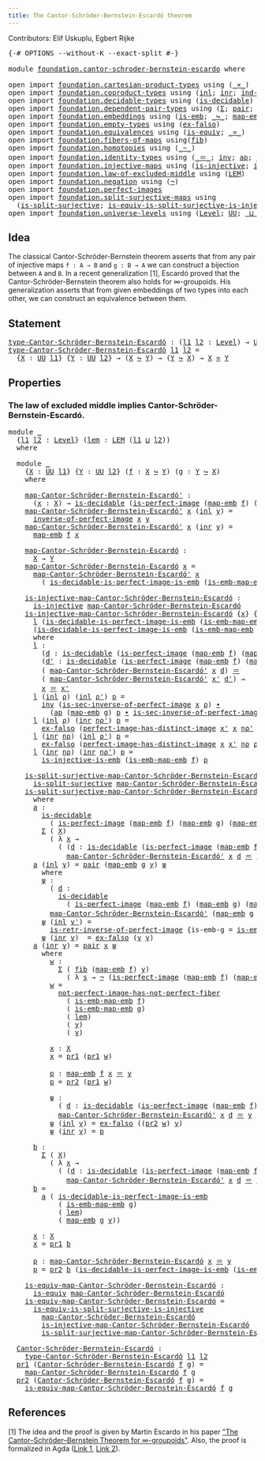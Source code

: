 ```yaml
---
title: The Cantor-Schröder-Bernstein-Escardó theorem
---
```


Contributors: Elif Uskuplu, Egbert Rijke

<pre class="Agda"><a id="113" class="Symbol">{-#</a> <a id="117" class="Keyword">OPTIONS</a> <a id="125" class="Pragma">--without-K</a> <a id="137" class="Pragma">--exact-split</a> <a id="151" class="Symbol">#-}</a>

<a id="156" class="Keyword">module</a> <a id="163" href="foundation.cantor-schroder-bernstein-escardo.html" class="Module">foundation.cantor-schroder-bernstein-escardo</a> <a id="208" class="Keyword">where</a>

<a id="215" class="Keyword">open</a> <a id="220" class="Keyword">import</a> <a id="227" href="foundation.cartesian-product-types.html" class="Module">foundation.cartesian-product-types</a> <a id="262" class="Keyword">using</a> <a id="268" class="Symbol">(</a><a id="269" href="foundation-core.cartesian-product-types.html#590" class="Function Operator">_×_</a><a id="272" class="Symbol">)</a>
<a id="274" class="Keyword">open</a> <a id="279" class="Keyword">import</a> <a id="286" href="foundation.coproduct-types.html" class="Module">foundation.coproduct-types</a> <a id="313" class="Keyword">using</a> <a id="319" class="Symbol">(</a><a id="320" href="foundation.coproduct-types.html#1250" class="InductiveConstructor">inl</a><a id="323" class="Symbol">;</a> <a id="325" href="foundation.coproduct-types.html#1268" class="InductiveConstructor">inr</a><a id="328" class="Symbol">;</a> <a id="330" href="foundation.coproduct-types.html#1287" class="Function">ind-coprod</a><a id="340" class="Symbol">)</a>
<a id="342" class="Keyword">open</a> <a id="347" class="Keyword">import</a> <a id="354" href="foundation.decidable-types.html" class="Module">foundation.decidable-types</a> <a id="381" class="Keyword">using</a> <a id="387" class="Symbol">(</a><a id="388" href="foundation.decidable-types.html#1915" class="Function">is-decidable</a><a id="400" class="Symbol">)</a>
<a id="402" class="Keyword">open</a> <a id="407" class="Keyword">import</a> <a id="414" href="foundation.dependent-pair-types.html" class="Module">foundation.dependent-pair-types</a> <a id="446" class="Keyword">using</a> <a id="452" class="Symbol">(</a><a id="453" href="foundation-core.dependent-pair-types.html#515" class="Record">Σ</a><a id="454" class="Symbol">;</a> <a id="456" href="foundation-core.dependent-pair-types.html#588" class="InductiveConstructor">pair</a><a id="460" class="Symbol">;</a> <a id="462" href="foundation-core.dependent-pair-types.html#605" class="Field">pr1</a><a id="465" class="Symbol">;</a> <a id="467" href="foundation-core.dependent-pair-types.html#617" class="Field">pr2</a><a id="470" class="Symbol">)</a>
<a id="472" class="Keyword">open</a> <a id="477" class="Keyword">import</a> <a id="484" href="foundation.embeddings.html" class="Module">foundation.embeddings</a> <a id="506" class="Keyword">using</a> <a id="512" class="Symbol">(</a><a id="513" href="foundation-core.embeddings.html#992" class="Function">is-emb</a><a id="519" class="Symbol">;</a> <a id="521" href="foundation-core.embeddings.html#1074" class="Function Operator">_↪_</a><a id="524" class="Symbol">;</a> <a id="526" href="foundation-core.embeddings.html#1217" class="Function">map-emb</a><a id="533" class="Symbol">;</a> <a id="535" href="foundation-core.embeddings.html#1264" class="Function">is-emb-map-emb</a><a id="549" class="Symbol">)</a>
<a id="551" class="Keyword">open</a> <a id="556" class="Keyword">import</a> <a id="563" href="foundation.empty-types.html" class="Module">foundation.empty-types</a> <a id="586" class="Keyword">using</a> <a id="592" class="Symbol">(</a><a id="593" href="foundation-core.empty-types.html#1160" class="Function">ex-falso</a><a id="601" class="Symbol">)</a>
<a id="603" class="Keyword">open</a> <a id="608" class="Keyword">import</a> <a id="615" href="foundation.equivalences.html" class="Module">foundation.equivalences</a> <a id="639" class="Keyword">using</a> <a id="645" class="Symbol">(</a><a id="646" href="foundation-core.equivalences.html#1556" class="Function">is-equiv</a><a id="654" class="Symbol">;</a> <a id="656" href="foundation-core.equivalences.html#1621" class="Function Operator">_≃_</a><a id="659" class="Symbol">)</a>
<a id="661" class="Keyword">open</a> <a id="666" class="Keyword">import</a> <a id="673" href="foundation.fibers-of-maps.html" class="Module">foundation.fibers-of-maps</a> <a id="699" class="Keyword">using</a><a id="704" class="Symbol">(</a><a id="705" href="foundation-core.fibers-of-maps.html#942" class="Function">fib</a><a id="708" class="Symbol">)</a>
<a id="710" class="Keyword">open</a> <a id="715" class="Keyword">import</a> <a id="722" href="foundation.homotopies.html" class="Module">foundation.homotopies</a> <a id="744" class="Keyword">using</a> <a id="750" class="Symbol">(</a><a id="751" href="foundation-core.homotopies.html#1249" class="Function Operator">_~_</a><a id="754" class="Symbol">)</a>
<a id="756" class="Keyword">open</a> <a id="761" class="Keyword">import</a> <a id="768" href="foundation.identity-types.html" class="Module">foundation.identity-types</a> <a id="794" class="Keyword">using</a> <a id="800" class="Symbol">(</a><a id="801" href="foundation-core.identity-types.html#1865" class="Function Operator">_＝_</a><a id="804" class="Symbol">;</a> <a id="806" href="foundation-core.identity-types.html#2729" class="Function">inv</a><a id="809" class="Symbol">;</a> <a id="811" href="foundation-core.identity-types.html#4003" class="Function">ap</a><a id="813" class="Symbol">;</a> <a id="815" href="foundation-core.identity-types.html#2425" class="Function Operator">_∙_</a><a id="818" class="Symbol">)</a>
<a id="820" class="Keyword">open</a> <a id="825" class="Keyword">import</a> <a id="832" href="foundation.injective-maps.html" class="Module">foundation.injective-maps</a> <a id="858" class="Keyword">using</a> <a id="864" class="Symbol">(</a><a id="865" href="foundation.injective-maps.html#1453" class="Function">is-injective</a><a id="877" class="Symbol">;</a> <a id="879" href="foundation.injective-maps.html#3789" class="Function">is-injective-is-emb</a><a id="898" class="Symbol">)</a>
<a id="900" class="Keyword">open</a> <a id="905" class="Keyword">import</a> <a id="912" href="foundation.law-of-excluded-middle.html" class="Module">foundation.law-of-excluded-middle</a> <a id="946" class="Keyword">using</a> <a id="952" class="Symbol">(</a><a id="953" href="foundation.law-of-excluded-middle.html#746" class="Function">LEM</a><a id="956" class="Symbol">)</a>
<a id="958" class="Keyword">open</a> <a id="963" class="Keyword">import</a> <a id="970" href="foundation.negation.html" class="Module">foundation.negation</a> <a id="990" class="Keyword">using</a> <a id="996" class="Symbol">(</a><a id="997" href="foundation-core.negation.html#465" class="Function">¬</a><a id="998" class="Symbol">)</a>
<a id="1000" class="Keyword">open</a> <a id="1005" class="Keyword">import</a> <a id="1012" href="foundation.perfect-images.html" class="Module">foundation.perfect-images</a>
<a id="1038" class="Keyword">open</a> <a id="1043" class="Keyword">import</a> <a id="1050" href="foundation.split-surjective-maps.html" class="Module">foundation.split-surjective-maps</a> <a id="1083" class="Keyword">using</a>
  <a id="1091" class="Symbol">(</a><a id="1092" href="foundation.split-surjective-maps.html#983" class="Function">is-split-surjective</a><a id="1111" class="Symbol">;</a> <a id="1113" href="foundation.split-surjective-maps.html#1337" class="Function">is-equiv-is-split-surjective-is-injective</a><a id="1154" class="Symbol">)</a>
<a id="1156" class="Keyword">open</a> <a id="1161" class="Keyword">import</a> <a id="1168" href="foundation.universe-levels.html" class="Module">foundation.universe-levels</a> <a id="1195" class="Keyword">using</a> <a id="1201" class="Symbol">(</a><a id="1202" href="Agda.Primitive.html#597" class="Postulate">Level</a><a id="1207" class="Symbol">;</a> <a id="1209" href="foundation-core.universe-levels.html#235" class="Primitive">UU</a><a id="1211" class="Symbol">;</a> <a id="1213" href="Agda.Primitive.html#810" class="Primitive Operator">_⊔_</a><a id="1216" class="Symbol">;</a> <a id="1218" href="Agda.Primitive.html#780" class="Primitive">lsuc</a><a id="1222" class="Symbol">)</a>
</pre>
## Idea

The classical Cantor-Schröder-Bernstein theorem asserts that from any pair of injective maps `f : A → B` and `g : B → A` we can construct a bijection between `A` and `B`. In a recent generalization [1], Escardó proved that the Cantor-Schröder-Bernstein theorem also holds for ∞-groupoids. His generalization asserts that from given embeddings of two types into each other, we can construct an equivalence between them.

## Statement

<pre class="Agda"><a id="type-Cantor-Schröder-Bernstein-Escardó"></a><a id="1680" href="foundation.cantor-schroder-bernstein-escardo.html#1680" class="Function">type-Cantor-Schröder-Bernstein-Escardó</a> <a id="1719" class="Symbol">:</a> <a id="1721" class="Symbol">(</a><a id="1722" href="foundation.cantor-schroder-bernstein-escardo.html#1722" class="Bound">l1</a> <a id="1725" href="foundation.cantor-schroder-bernstein-escardo.html#1725" class="Bound">l2</a> <a id="1728" class="Symbol">:</a> <a id="1730" href="Agda.Primitive.html#597" class="Postulate">Level</a><a id="1735" class="Symbol">)</a> <a id="1737" class="Symbol">→</a> <a id="1739" href="foundation-core.universe-levels.html#235" class="Primitive">UU</a> <a id="1742" class="Symbol">(</a><a id="1743" href="Agda.Primitive.html#780" class="Primitive">lsuc</a> <a id="1748" class="Symbol">(</a><a id="1749" href="foundation.cantor-schroder-bernstein-escardo.html#1722" class="Bound">l1</a> <a id="1752" href="Agda.Primitive.html#810" class="Primitive Operator">⊔</a> <a id="1754" href="foundation.cantor-schroder-bernstein-escardo.html#1725" class="Bound">l2</a><a id="1756" class="Symbol">))</a>
<a id="1759" href="foundation.cantor-schroder-bernstein-escardo.html#1680" class="Function">type-Cantor-Schröder-Bernstein-Escardó</a> <a id="1798" href="foundation.cantor-schroder-bernstein-escardo.html#1798" class="Bound">l1</a> <a id="1801" href="foundation.cantor-schroder-bernstein-escardo.html#1801" class="Bound">l2</a> <a id="1804" class="Symbol">=</a>
  <a id="1808" class="Symbol">{</a><a id="1809" href="foundation.cantor-schroder-bernstein-escardo.html#1809" class="Bound">X</a> <a id="1811" class="Symbol">:</a> <a id="1813" href="foundation-core.universe-levels.html#235" class="Primitive">UU</a> <a id="1816" href="foundation.cantor-schroder-bernstein-escardo.html#1798" class="Bound">l1</a><a id="1818" class="Symbol">}</a> <a id="1820" class="Symbol">{</a><a id="1821" href="foundation.cantor-schroder-bernstein-escardo.html#1821" class="Bound">Y</a> <a id="1823" class="Symbol">:</a> <a id="1825" href="foundation-core.universe-levels.html#235" class="Primitive">UU</a> <a id="1828" href="foundation.cantor-schroder-bernstein-escardo.html#1801" class="Bound">l2</a><a id="1830" class="Symbol">}</a> <a id="1832" class="Symbol">→</a> <a id="1834" class="Symbol">(</a><a id="1835" href="foundation.cantor-schroder-bernstein-escardo.html#1809" class="Bound">X</a> <a id="1837" href="foundation-core.embeddings.html#1074" class="Function Operator">↪</a> <a id="1839" href="foundation.cantor-schroder-bernstein-escardo.html#1821" class="Bound">Y</a><a id="1840" class="Symbol">)</a> <a id="1842" class="Symbol">→</a> <a id="1844" class="Symbol">(</a><a id="1845" href="foundation.cantor-schroder-bernstein-escardo.html#1821" class="Bound">Y</a> <a id="1847" href="foundation-core.embeddings.html#1074" class="Function Operator">↪</a> <a id="1849" href="foundation.cantor-schroder-bernstein-escardo.html#1809" class="Bound">X</a><a id="1850" class="Symbol">)</a> <a id="1852" class="Symbol">→</a> <a id="1854" href="foundation.cantor-schroder-bernstein-escardo.html#1809" class="Bound">X</a> <a id="1856" href="foundation-core.equivalences.html#1621" class="Function Operator">≃</a> <a id="1858" href="foundation.cantor-schroder-bernstein-escardo.html#1821" class="Bound">Y</a>
</pre>
## Properties

### The law of excluded middle implies Cantor-Schröder-Bernstein-Escardó.

<pre class="Agda"><a id="1963" class="Keyword">module</a> <a id="1970" href="foundation.cantor-schroder-bernstein-escardo.html#1970" class="Module">_</a>
  <a id="1974" class="Symbol">{</a><a id="1975" href="foundation.cantor-schroder-bernstein-escardo.html#1975" class="Bound">l1</a> <a id="1978" href="foundation.cantor-schroder-bernstein-escardo.html#1978" class="Bound">l2</a> <a id="1981" class="Symbol">:</a> <a id="1983" href="Agda.Primitive.html#597" class="Postulate">Level</a><a id="1988" class="Symbol">}</a> <a id="1990" class="Symbol">(</a><a id="1991" href="foundation.cantor-schroder-bernstein-escardo.html#1991" class="Bound">lem</a> <a id="1995" class="Symbol">:</a> <a id="1997" href="foundation.law-of-excluded-middle.html#746" class="Function">LEM</a> <a id="2001" class="Symbol">(</a><a id="2002" href="foundation.cantor-schroder-bernstein-escardo.html#1975" class="Bound">l1</a> <a id="2005" href="Agda.Primitive.html#810" class="Primitive Operator">⊔</a> <a id="2007" href="foundation.cantor-schroder-bernstein-escardo.html#1978" class="Bound">l2</a><a id="2009" class="Symbol">))</a> 
  <a id="2015" class="Keyword">where</a>

  <a id="2024" class="Keyword">module</a> <a id="2031" href="foundation.cantor-schroder-bernstein-escardo.html#2031" class="Module">_</a>
    <a id="2037" class="Symbol">{</a><a id="2038" href="foundation.cantor-schroder-bernstein-escardo.html#2038" class="Bound">X</a> <a id="2040" class="Symbol">:</a> <a id="2042" href="foundation-core.universe-levels.html#235" class="Primitive">UU</a> <a id="2045" href="foundation.cantor-schroder-bernstein-escardo.html#1975" class="Bound">l1</a><a id="2047" class="Symbol">}</a> <a id="2049" class="Symbol">{</a><a id="2050" href="foundation.cantor-schroder-bernstein-escardo.html#2050" class="Bound">Y</a> <a id="2052" class="Symbol">:</a> <a id="2054" href="foundation-core.universe-levels.html#235" class="Primitive">UU</a> <a id="2057" href="foundation.cantor-schroder-bernstein-escardo.html#1978" class="Bound">l2</a><a id="2059" class="Symbol">}</a> <a id="2061" class="Symbol">(</a><a id="2062" href="foundation.cantor-schroder-bernstein-escardo.html#2062" class="Bound">f</a> <a id="2064" class="Symbol">:</a> <a id="2066" href="foundation.cantor-schroder-bernstein-escardo.html#2038" class="Bound">X</a> <a id="2068" href="foundation-core.embeddings.html#1074" class="Function Operator">↪</a> <a id="2070" href="foundation.cantor-schroder-bernstein-escardo.html#2050" class="Bound">Y</a><a id="2071" class="Symbol">)</a> <a id="2073" class="Symbol">(</a><a id="2074" href="foundation.cantor-schroder-bernstein-escardo.html#2074" class="Bound">g</a> <a id="2076" class="Symbol">:</a> <a id="2078" href="foundation.cantor-schroder-bernstein-escardo.html#2050" class="Bound">Y</a> <a id="2080" href="foundation-core.embeddings.html#1074" class="Function Operator">↪</a> <a id="2082" href="foundation.cantor-schroder-bernstein-escardo.html#2038" class="Bound">X</a><a id="2083" class="Symbol">)</a>
    <a id="2089" class="Keyword">where</a>

    <a id="2100" href="foundation.cantor-schroder-bernstein-escardo.html#2100" class="Function">map-Cantor-Schröder-Bernstein-Escardó&#39;</a> <a id="2139" class="Symbol">:</a> 
      <a id="2148" class="Symbol">(</a><a id="2149" href="foundation.cantor-schroder-bernstein-escardo.html#2149" class="Bound">x</a> <a id="2151" class="Symbol">:</a> <a id="2153" href="foundation.cantor-schroder-bernstein-escardo.html#2038" class="Bound">X</a><a id="2154" class="Symbol">)</a> <a id="2156" class="Symbol">→</a> <a id="2158" href="foundation.decidable-types.html#1915" class="Function">is-decidable</a> <a id="2171" class="Symbol">(</a><a id="2172" href="foundation.perfect-images.html#1695" class="Function">is-perfect-image</a> <a id="2189" class="Symbol">(</a><a id="2190" href="foundation-core.embeddings.html#1217" class="Function">map-emb</a> <a id="2198" href="foundation.cantor-schroder-bernstein-escardo.html#2062" class="Bound">f</a><a id="2199" class="Symbol">)</a> <a id="2201" class="Symbol">(</a><a id="2202" href="foundation-core.embeddings.html#1217" class="Function">map-emb</a> <a id="2210" href="foundation.cantor-schroder-bernstein-escardo.html#2074" class="Bound">g</a><a id="2211" class="Symbol">)</a> <a id="2213" href="foundation.cantor-schroder-bernstein-escardo.html#2149" class="Bound">x</a><a id="2214" class="Symbol">)</a> <a id="2216" class="Symbol">→</a> <a id="2218" href="foundation.cantor-schroder-bernstein-escardo.html#2050" class="Bound">Y</a>
    <a id="2224" href="foundation.cantor-schroder-bernstein-escardo.html#2100" class="Function">map-Cantor-Schröder-Bernstein-Escardó&#39;</a> <a id="2263" href="foundation.cantor-schroder-bernstein-escardo.html#2263" class="Bound">x</a> <a id="2265" class="Symbol">(</a><a id="2266" href="foundation.coproduct-types.html#1250" class="InductiveConstructor">inl</a> <a id="2270" href="foundation.cantor-schroder-bernstein-escardo.html#2270" class="Bound">y</a><a id="2271" class="Symbol">)</a> <a id="2273" class="Symbol">=</a>
      <a id="2281" href="foundation.perfect-images.html#3363" class="Function">inverse-of-perfect-image</a> <a id="2306" href="foundation.cantor-schroder-bernstein-escardo.html#2263" class="Bound">x</a> <a id="2308" href="foundation.cantor-schroder-bernstein-escardo.html#2270" class="Bound">y</a>
    <a id="2314" href="foundation.cantor-schroder-bernstein-escardo.html#2100" class="Function">map-Cantor-Schröder-Bernstein-Escardó&#39;</a> <a id="2353" href="foundation.cantor-schroder-bernstein-escardo.html#2353" class="Bound">x</a> <a id="2355" class="Symbol">(</a><a id="2356" href="foundation.coproduct-types.html#1268" class="InductiveConstructor">inr</a> <a id="2360" href="foundation.cantor-schroder-bernstein-escardo.html#2360" class="Bound">y</a><a id="2361" class="Symbol">)</a> <a id="2363" class="Symbol">=</a>
      <a id="2371" href="foundation-core.embeddings.html#1217" class="Function">map-emb</a> <a id="2379" href="foundation.cantor-schroder-bernstein-escardo.html#2062" class="Bound">f</a> <a id="2381" href="foundation.cantor-schroder-bernstein-escardo.html#2353" class="Bound">x</a>

    <a id="2388" href="foundation.cantor-schroder-bernstein-escardo.html#2388" class="Function">map-Cantor-Schröder-Bernstein-Escardó</a> <a id="2426" class="Symbol">:</a>
      <a id="2434" href="foundation.cantor-schroder-bernstein-escardo.html#2038" class="Bound">X</a> <a id="2436" class="Symbol">→</a> <a id="2438" href="foundation.cantor-schroder-bernstein-escardo.html#2050" class="Bound">Y</a>
    <a id="2444" href="foundation.cantor-schroder-bernstein-escardo.html#2388" class="Function">map-Cantor-Schröder-Bernstein-Escardó</a> <a id="2482" href="foundation.cantor-schroder-bernstein-escardo.html#2482" class="Bound">x</a> <a id="2484" class="Symbol">=</a>
      <a id="2492" href="foundation.cantor-schroder-bernstein-escardo.html#2100" class="Function">map-Cantor-Schröder-Bernstein-Escardó&#39;</a> <a id="2531" href="foundation.cantor-schroder-bernstein-escardo.html#2482" class="Bound">x</a>
        <a id="2541" class="Symbol">(</a> <a id="2543" href="foundation.perfect-images.html#2546" class="Function">is-decidable-is-perfect-image-is-emb</a> <a id="2580" class="Symbol">(</a><a id="2581" href="foundation-core.embeddings.html#1264" class="Function">is-emb-map-emb</a> <a id="2596" href="foundation.cantor-schroder-bernstein-escardo.html#2074" class="Bound">g</a><a id="2597" class="Symbol">)</a> <a id="2599" href="foundation.cantor-schroder-bernstein-escardo.html#1991" class="Bound">lem</a> <a id="2603" href="foundation.cantor-schroder-bernstein-escardo.html#2482" class="Bound">x</a><a id="2604" class="Symbol">)</a>

    <a id="2611" href="foundation.cantor-schroder-bernstein-escardo.html#2611" class="Function">is-injective-map-Cantor-Schröder-Bernstein-Escardó</a> <a id="2662" class="Symbol">:</a>
      <a id="2670" href="foundation.injective-maps.html#1453" class="Function">is-injective</a> <a id="2683" href="foundation.cantor-schroder-bernstein-escardo.html#2388" class="Function">map-Cantor-Schröder-Bernstein-Escardó</a>
    <a id="2725" href="foundation.cantor-schroder-bernstein-escardo.html#2611" class="Function">is-injective-map-Cantor-Schröder-Bernstein-Escardó</a> <a id="2776" class="Symbol">{</a><a id="2777" href="foundation.cantor-schroder-bernstein-escardo.html#2777" class="Bound">x</a><a id="2778" class="Symbol">}</a> <a id="2780" class="Symbol">{</a><a id="2781" href="foundation.cantor-schroder-bernstein-escardo.html#2781" class="Bound">x&#39;</a><a id="2783" class="Symbol">}</a> <a id="2785" class="Symbol">=</a>
      <a id="2793" href="foundation.cantor-schroder-bernstein-escardo.html#2948" class="Function">l</a> <a id="2795" class="Symbol">(</a><a id="2796" href="foundation.perfect-images.html#2546" class="Function">is-decidable-is-perfect-image-is-emb</a> <a id="2833" class="Symbol">(</a><a id="2834" href="foundation-core.embeddings.html#1264" class="Function">is-emb-map-emb</a> <a id="2849" href="foundation.cantor-schroder-bernstein-escardo.html#2074" class="Bound">g</a><a id="2850" class="Symbol">)</a> <a id="2852" href="foundation.cantor-schroder-bernstein-escardo.html#1991" class="Bound">lem</a> <a id="2856" href="foundation.cantor-schroder-bernstein-escardo.html#2777" class="Bound">x</a><a id="2857" class="Symbol">)</a>
      <a id="2865" class="Symbol">(</a><a id="2866" href="foundation.perfect-images.html#2546" class="Function">is-decidable-is-perfect-image-is-emb</a> <a id="2903" class="Symbol">(</a><a id="2904" href="foundation-core.embeddings.html#1264" class="Function">is-emb-map-emb</a> <a id="2919" href="foundation.cantor-schroder-bernstein-escardo.html#2074" class="Bound">g</a><a id="2920" class="Symbol">)</a> <a id="2922" href="foundation.cantor-schroder-bernstein-escardo.html#1991" class="Bound">lem</a> <a id="2926" href="foundation.cantor-schroder-bernstein-escardo.html#2781" class="Bound">x&#39;</a><a id="2928" class="Symbol">)</a>
      <a id="2936" class="Keyword">where</a>
      <a id="2948" href="foundation.cantor-schroder-bernstein-escardo.html#2948" class="Function">l</a> <a id="2950" class="Symbol">:</a>
        <a id="2960" class="Symbol">(</a><a id="2961" href="foundation.cantor-schroder-bernstein-escardo.html#2961" class="Bound">d</a> <a id="2963" class="Symbol">:</a> <a id="2965" href="foundation.decidable-types.html#1915" class="Function">is-decidable</a> <a id="2978" class="Symbol">(</a><a id="2979" href="foundation.perfect-images.html#1695" class="Function">is-perfect-image</a> <a id="2996" class="Symbol">(</a><a id="2997" href="foundation-core.embeddings.html#1217" class="Function">map-emb</a> <a id="3005" href="foundation.cantor-schroder-bernstein-escardo.html#2062" class="Bound">f</a><a id="3006" class="Symbol">)</a> <a id="3008" class="Symbol">(</a><a id="3009" href="foundation-core.embeddings.html#1217" class="Function">map-emb</a> <a id="3017" href="foundation.cantor-schroder-bernstein-escardo.html#2074" class="Bound">g</a><a id="3018" class="Symbol">)</a> <a id="3020" href="foundation.cantor-schroder-bernstein-escardo.html#2777" class="Bound">x</a><a id="3021" class="Symbol">))</a>
        <a id="3032" class="Symbol">(</a><a id="3033" href="foundation.cantor-schroder-bernstein-escardo.html#3033" class="Bound">d&#39;</a> <a id="3036" class="Symbol">:</a> <a id="3038" href="foundation.decidable-types.html#1915" class="Function">is-decidable</a> <a id="3051" class="Symbol">(</a><a id="3052" href="foundation.perfect-images.html#1695" class="Function">is-perfect-image</a> <a id="3069" class="Symbol">(</a><a id="3070" href="foundation-core.embeddings.html#1217" class="Function">map-emb</a> <a id="3078" href="foundation.cantor-schroder-bernstein-escardo.html#2062" class="Bound">f</a><a id="3079" class="Symbol">)</a> <a id="3081" class="Symbol">(</a><a id="3082" href="foundation-core.embeddings.html#1217" class="Function">map-emb</a> <a id="3090" href="foundation.cantor-schroder-bernstein-escardo.html#2074" class="Bound">g</a><a id="3091" class="Symbol">)</a> <a id="3093" href="foundation.cantor-schroder-bernstein-escardo.html#2781" class="Bound">x&#39;</a><a id="3095" class="Symbol">))</a> <a id="3098" class="Symbol">→</a>
        <a id="3108" class="Symbol">(</a> <a id="3110" href="foundation.cantor-schroder-bernstein-escardo.html#2100" class="Function">map-Cantor-Schröder-Bernstein-Escardó&#39;</a> <a id="3149" href="foundation.cantor-schroder-bernstein-escardo.html#2777" class="Bound">x</a> <a id="3151" href="foundation.cantor-schroder-bernstein-escardo.html#2961" class="Bound">d</a><a id="3152" class="Symbol">)</a> <a id="3154" href="foundation-core.identity-types.html#1865" class="Function Operator">＝</a>
        <a id="3164" class="Symbol">(</a> <a id="3166" href="foundation.cantor-schroder-bernstein-escardo.html#2100" class="Function">map-Cantor-Schröder-Bernstein-Escardó&#39;</a> <a id="3205" href="foundation.cantor-schroder-bernstein-escardo.html#2781" class="Bound">x&#39;</a> <a id="3208" href="foundation.cantor-schroder-bernstein-escardo.html#3033" class="Bound">d&#39;</a><a id="3210" class="Symbol">)</a> <a id="3212" class="Symbol">→</a>
        <a id="3222" href="foundation.cantor-schroder-bernstein-escardo.html#2777" class="Bound">x</a> <a id="3224" href="foundation-core.identity-types.html#1865" class="Function Operator">＝</a> <a id="3226" href="foundation.cantor-schroder-bernstein-escardo.html#2781" class="Bound">x&#39;</a>
      <a id="3235" href="foundation.cantor-schroder-bernstein-escardo.html#2948" class="Function">l</a> <a id="3237" class="Symbol">(</a><a id="3238" href="foundation.coproduct-types.html#1250" class="InductiveConstructor">inl</a> <a id="3242" href="foundation.cantor-schroder-bernstein-escardo.html#3242" class="Bound">ρ</a><a id="3243" class="Symbol">)</a> <a id="3245" class="Symbol">(</a><a id="3246" href="foundation.coproduct-types.html#1250" class="InductiveConstructor">inl</a> <a id="3250" href="foundation.cantor-schroder-bernstein-escardo.html#3250" class="Bound">ρ&#39;</a><a id="3252" class="Symbol">)</a> <a id="3254" href="foundation.cantor-schroder-bernstein-escardo.html#3254" class="Bound">p</a> <a id="3256" class="Symbol">=</a>
        <a id="3266" href="foundation-core.identity-types.html#2729" class="Function">inv</a> <a id="3270" class="Symbol">(</a><a id="3271" href="foundation.perfect-images.html#3507" class="Function">is-sec-inverse-of-perfect-image</a> <a id="3303" href="foundation.cantor-schroder-bernstein-escardo.html#2777" class="Bound">x</a> <a id="3305" href="foundation.cantor-schroder-bernstein-escardo.html#3242" class="Bound">ρ</a><a id="3306" class="Symbol">)</a> <a id="3308" href="foundation-core.identity-types.html#2425" class="Function Operator">∙</a>
          <a id="3320" class="Symbol">(</a><a id="3321" href="foundation-core.identity-types.html#4003" class="Function">ap</a> <a id="3324" class="Symbol">(</a><a id="3325" href="foundation-core.embeddings.html#1217" class="Function">map-emb</a> <a id="3333" href="foundation.cantor-schroder-bernstein-escardo.html#2074" class="Bound">g</a><a id="3334" class="Symbol">)</a> <a id="3336" href="foundation.cantor-schroder-bernstein-escardo.html#3254" class="Bound">p</a> <a id="3338" href="foundation-core.identity-types.html#2425" class="Function Operator">∙</a> <a id="3340" href="foundation.perfect-images.html#3507" class="Function">is-sec-inverse-of-perfect-image</a> <a id="3372" href="foundation.cantor-schroder-bernstein-escardo.html#2781" class="Bound">x&#39;</a> <a id="3375" href="foundation.cantor-schroder-bernstein-escardo.html#3250" class="Bound">ρ&#39;</a><a id="3377" class="Symbol">)</a>
      <a id="3385" href="foundation.cantor-schroder-bernstein-escardo.html#2948" class="Function">l</a> <a id="3387" class="Symbol">(</a><a id="3388" href="foundation.coproduct-types.html#1250" class="InductiveConstructor">inl</a> <a id="3392" href="foundation.cantor-schroder-bernstein-escardo.html#3392" class="Bound">ρ</a><a id="3393" class="Symbol">)</a> <a id="3395" class="Symbol">(</a><a id="3396" href="foundation.coproduct-types.html#1268" class="InductiveConstructor">inr</a> <a id="3400" href="foundation.cantor-schroder-bernstein-escardo.html#3400" class="Bound">nρ&#39;</a><a id="3403" class="Symbol">)</a> <a id="3405" href="foundation.cantor-schroder-bernstein-escardo.html#3405" class="Bound">p</a> <a id="3407" class="Symbol">=</a>
        <a id="3417" href="foundation-core.empty-types.html#1160" class="Function">ex-falso</a> <a id="3426" class="Symbol">(</a><a id="3427" href="foundation.perfect-images.html#4590" class="Function">perfect-image-has-distinct-image</a> <a id="3460" href="foundation.cantor-schroder-bernstein-escardo.html#2781" class="Bound">x&#39;</a> <a id="3463" href="foundation.cantor-schroder-bernstein-escardo.html#2777" class="Bound">x</a> <a id="3465" href="foundation.cantor-schroder-bernstein-escardo.html#3400" class="Bound">nρ&#39;</a> <a id="3469" href="foundation.cantor-schroder-bernstein-escardo.html#3392" class="Bound">ρ</a> <a id="3471" class="Symbol">(</a><a id="3472" href="foundation-core.identity-types.html#2729" class="Function">inv</a> <a id="3476" href="foundation.cantor-schroder-bernstein-escardo.html#3405" class="Bound">p</a><a id="3477" class="Symbol">))</a>
      <a id="3486" href="foundation.cantor-schroder-bernstein-escardo.html#2948" class="Function">l</a> <a id="3488" class="Symbol">(</a><a id="3489" href="foundation.coproduct-types.html#1268" class="InductiveConstructor">inr</a> <a id="3493" href="foundation.cantor-schroder-bernstein-escardo.html#3493" class="Bound">nρ</a><a id="3495" class="Symbol">)</a> <a id="3497" class="Symbol">(</a><a id="3498" href="foundation.coproduct-types.html#1250" class="InductiveConstructor">inl</a> <a id="3502" href="foundation.cantor-schroder-bernstein-escardo.html#3502" class="Bound">ρ&#39;</a><a id="3504" class="Symbol">)</a> <a id="3506" href="foundation.cantor-schroder-bernstein-escardo.html#3506" class="Bound">p</a> <a id="3508" class="Symbol">=</a>
        <a id="3518" href="foundation-core.empty-types.html#1160" class="Function">ex-falso</a> <a id="3527" class="Symbol">(</a><a id="3528" href="foundation.perfect-images.html#4590" class="Function">perfect-image-has-distinct-image</a> <a id="3561" href="foundation.cantor-schroder-bernstein-escardo.html#2777" class="Bound">x</a> <a id="3563" href="foundation.cantor-schroder-bernstein-escardo.html#2781" class="Bound">x&#39;</a> <a id="3566" href="foundation.cantor-schroder-bernstein-escardo.html#3493" class="Bound">nρ</a> <a id="3569" href="foundation.cantor-schroder-bernstein-escardo.html#3502" class="Bound">ρ&#39;</a> <a id="3572" href="foundation.cantor-schroder-bernstein-escardo.html#3506" class="Bound">p</a><a id="3573" class="Symbol">)</a>
      <a id="3581" href="foundation.cantor-schroder-bernstein-escardo.html#2948" class="Function">l</a> <a id="3583" class="Symbol">(</a><a id="3584" href="foundation.coproduct-types.html#1268" class="InductiveConstructor">inr</a> <a id="3588" href="foundation.cantor-schroder-bernstein-escardo.html#3588" class="Bound">nρ</a><a id="3590" class="Symbol">)</a> <a id="3592" class="Symbol">(</a><a id="3593" href="foundation.coproduct-types.html#1268" class="InductiveConstructor">inr</a> <a id="3597" href="foundation.cantor-schroder-bernstein-escardo.html#3597" class="Bound">nρ&#39;</a><a id="3600" class="Symbol">)</a> <a id="3602" href="foundation.cantor-schroder-bernstein-escardo.html#3602" class="Bound">p</a> <a id="3604" class="Symbol">=</a>
        <a id="3614" href="foundation.injective-maps.html#3789" class="Function">is-injective-is-emb</a> <a id="3634" class="Symbol">(</a><a id="3635" href="foundation-core.embeddings.html#1264" class="Function">is-emb-map-emb</a> <a id="3650" href="foundation.cantor-schroder-bernstein-escardo.html#2062" class="Bound">f</a><a id="3651" class="Symbol">)</a> <a id="3653" href="foundation.cantor-schroder-bernstein-escardo.html#3602" class="Bound">p</a>

    <a id="3660" href="foundation.cantor-schroder-bernstein-escardo.html#3660" class="Function">is-split-surjective-map-Cantor-Schröder-Bernstein-Escardó</a> <a id="3718" class="Symbol">:</a>
      <a id="3726" href="foundation.split-surjective-maps.html#983" class="Function">is-split-surjective</a> <a id="3746" href="foundation.cantor-schroder-bernstein-escardo.html#2388" class="Function">map-Cantor-Schröder-Bernstein-Escardó</a>
    <a id="3788" href="foundation.cantor-schroder-bernstein-escardo.html#3660" class="Function">is-split-surjective-map-Cantor-Schröder-Bernstein-Escardó</a> <a id="3846" href="foundation.cantor-schroder-bernstein-escardo.html#3846" class="Bound">y</a> <a id="3848" class="Symbol">=</a> <a id="3850" href="foundation-core.dependent-pair-types.html#588" class="InductiveConstructor">pair</a> <a id="3855" href="foundation.cantor-schroder-bernstein-escardo.html#5544" class="Function">x</a> <a id="3857" href="foundation.cantor-schroder-bernstein-escardo.html#5573" class="Function">p</a>
      <a id="3865" class="Keyword">where</a>
      <a id="3877" href="foundation.cantor-schroder-bernstein-escardo.html#3877" class="Function">a</a> <a id="3879" class="Symbol">:</a>
        <a id="3889" href="foundation.decidable-types.html#1915" class="Function">is-decidable</a>
          <a id="3912" class="Symbol">(</a> <a id="3914" href="foundation.perfect-images.html#1695" class="Function">is-perfect-image</a> <a id="3931" class="Symbol">(</a><a id="3932" href="foundation-core.embeddings.html#1217" class="Function">map-emb</a> <a id="3940" href="foundation.cantor-schroder-bernstein-escardo.html#2062" class="Bound">f</a><a id="3941" class="Symbol">)</a> <a id="3943" class="Symbol">(</a><a id="3944" href="foundation-core.embeddings.html#1217" class="Function">map-emb</a> <a id="3952" href="foundation.cantor-schroder-bernstein-escardo.html#2074" class="Bound">g</a><a id="3953" class="Symbol">)</a> <a id="3955" class="Symbol">(</a><a id="3956" href="foundation-core.embeddings.html#1217" class="Function">map-emb</a> <a id="3964" href="foundation.cantor-schroder-bernstein-escardo.html#2074" class="Bound">g</a> <a id="3966" href="foundation.cantor-schroder-bernstein-escardo.html#3846" class="Bound">y</a><a id="3967" class="Symbol">))</a> <a id="3970" class="Symbol">→</a>
        <a id="3980" href="foundation-core.dependent-pair-types.html#515" class="Record">Σ</a> <a id="3982" class="Symbol">(</a> <a id="3984" href="foundation.cantor-schroder-bernstein-escardo.html#2038" class="Bound">X</a><a id="3985" class="Symbol">)</a>
          <a id="3997" class="Symbol">(</a> <a id="3999" class="Symbol">λ</a> <a id="4001" href="foundation.cantor-schroder-bernstein-escardo.html#4001" class="Bound">x</a> <a id="4003" class="Symbol">→</a>
            <a id="4017" class="Symbol">(</a> <a id="4019" class="Symbol">(</a><a id="4020" href="foundation.cantor-schroder-bernstein-escardo.html#4020" class="Bound">d</a> <a id="4022" class="Symbol">:</a> <a id="4024" href="foundation.decidable-types.html#1915" class="Function">is-decidable</a> <a id="4037" class="Symbol">(</a><a id="4038" href="foundation.perfect-images.html#1695" class="Function">is-perfect-image</a> <a id="4055" class="Symbol">(</a><a id="4056" href="foundation-core.embeddings.html#1217" class="Function">map-emb</a> <a id="4064" href="foundation.cantor-schroder-bernstein-escardo.html#2062" class="Bound">f</a><a id="4065" class="Symbol">)</a> <a id="4067" class="Symbol">(</a><a id="4068" href="foundation-core.embeddings.html#1217" class="Function">map-emb</a> <a id="4076" href="foundation.cantor-schroder-bernstein-escardo.html#2074" class="Bound">g</a><a id="4077" class="Symbol">)</a> <a id="4079" href="foundation.cantor-schroder-bernstein-escardo.html#4001" class="Bound">x</a><a id="4080" class="Symbol">))</a> <a id="4083" class="Symbol">→</a>
              <a id="4099" href="foundation.cantor-schroder-bernstein-escardo.html#2100" class="Function">map-Cantor-Schröder-Bernstein-Escardó&#39;</a> <a id="4138" href="foundation.cantor-schroder-bernstein-escardo.html#4001" class="Bound">x</a> <a id="4140" href="foundation.cantor-schroder-bernstein-escardo.html#4020" class="Bound">d</a> <a id="4142" href="foundation-core.identity-types.html#1865" class="Function Operator">＝</a> <a id="4144" href="foundation.cantor-schroder-bernstein-escardo.html#3846" class="Bound">y</a><a id="4145" class="Symbol">))</a>
      <a id="4154" href="foundation.cantor-schroder-bernstein-escardo.html#3877" class="Function">a</a> <a id="4156" class="Symbol">(</a><a id="4157" href="foundation.coproduct-types.html#1250" class="InductiveConstructor">inl</a> <a id="4161" href="foundation.cantor-schroder-bernstein-escardo.html#4161" class="Bound">γ</a><a id="4162" class="Symbol">)</a> <a id="4164" class="Symbol">=</a> <a id="4166" href="foundation-core.dependent-pair-types.html#588" class="InductiveConstructor">pair</a> <a id="4171" class="Symbol">(</a><a id="4172" href="foundation-core.embeddings.html#1217" class="Function">map-emb</a> <a id="4180" href="foundation.cantor-schroder-bernstein-escardo.html#2074" class="Bound">g</a> <a id="4182" href="foundation.cantor-schroder-bernstein-escardo.html#3846" class="Bound">y</a><a id="4183" class="Symbol">)</a> <a id="4185" href="foundation.cantor-schroder-bernstein-escardo.html#4209" class="Function">ψ</a>
        <a id="4195" class="Keyword">where</a>
        <a id="4209" href="foundation.cantor-schroder-bernstein-escardo.html#4209" class="Function">ψ</a> <a id="4211" class="Symbol">:</a>
          <a id="4223" class="Symbol">(</a> <a id="4225" href="foundation.cantor-schroder-bernstein-escardo.html#4225" class="Bound">d</a> <a id="4227" class="Symbol">:</a>
            <a id="4241" href="foundation.decidable-types.html#1915" class="Function">is-decidable</a>
              <a id="4268" class="Symbol">(</a> <a id="4270" href="foundation.perfect-images.html#1695" class="Function">is-perfect-image</a> <a id="4287" class="Symbol">(</a><a id="4288" href="foundation-core.embeddings.html#1217" class="Function">map-emb</a> <a id="4296" href="foundation.cantor-schroder-bernstein-escardo.html#2062" class="Bound">f</a><a id="4297" class="Symbol">)</a> <a id="4299" class="Symbol">(</a><a id="4300" href="foundation-core.embeddings.html#1217" class="Function">map-emb</a> <a id="4308" href="foundation.cantor-schroder-bernstein-escardo.html#2074" class="Bound">g</a><a id="4309" class="Symbol">)</a> <a id="4311" class="Symbol">(</a><a id="4312" href="foundation-core.embeddings.html#1217" class="Function">map-emb</a> <a id="4320" href="foundation.cantor-schroder-bernstein-escardo.html#2074" class="Bound">g</a> <a id="4322" href="foundation.cantor-schroder-bernstein-escardo.html#3846" class="Bound">y</a><a id="4323" class="Symbol">)))</a> <a id="4327" class="Symbol">→</a>
          <a id="4339" href="foundation.cantor-schroder-bernstein-escardo.html#2100" class="Function">map-Cantor-Schröder-Bernstein-Escardó&#39;</a> <a id="4378" class="Symbol">(</a><a id="4379" href="foundation-core.embeddings.html#1217" class="Function">map-emb</a> <a id="4387" href="foundation.cantor-schroder-bernstein-escardo.html#2074" class="Bound">g</a> <a id="4389" href="foundation.cantor-schroder-bernstein-escardo.html#3846" class="Bound">y</a><a id="4390" class="Symbol">)</a> <a id="4392" href="foundation.cantor-schroder-bernstein-escardo.html#4225" class="Bound">d</a> <a id="4394" href="foundation-core.identity-types.html#1865" class="Function Operator">＝</a> <a id="4396" href="foundation.cantor-schroder-bernstein-escardo.html#3846" class="Bound">y</a>
        <a id="4406" href="foundation.cantor-schroder-bernstein-escardo.html#4209" class="Function">ψ</a> <a id="4408" class="Symbol">(</a><a id="4409" href="foundation.coproduct-types.html#1250" class="InductiveConstructor">inl</a> <a id="4413" href="foundation.cantor-schroder-bernstein-escardo.html#4413" class="Bound">v&#39;</a><a id="4415" class="Symbol">)</a> <a id="4417" class="Symbol">=</a>
          <a id="4429" href="foundation.perfect-images.html#3826" class="Function">is-retr-inverse-of-perfect-image</a> <a id="4462" class="Symbol">{</a><a id="4463" class="Argument">is-emb-g</a> <a id="4472" class="Symbol">=</a> <a id="4474" href="foundation-core.embeddings.html#1264" class="Function">is-emb-map-emb</a> <a id="4489" href="foundation.cantor-schroder-bernstein-escardo.html#2074" class="Bound">g</a><a id="4490" class="Symbol">}</a> <a id="4492" href="foundation.cantor-schroder-bernstein-escardo.html#3846" class="Bound">y</a> <a id="4494" href="foundation.cantor-schroder-bernstein-escardo.html#4413" class="Bound">v&#39;</a>
        <a id="4505" href="foundation.cantor-schroder-bernstein-escardo.html#4209" class="Function">ψ</a> <a id="4507" class="Symbol">(</a><a id="4508" href="foundation.coproduct-types.html#1268" class="InductiveConstructor">inr</a> <a id="4512" href="foundation.cantor-schroder-bernstein-escardo.html#4512" class="Bound">v</a><a id="4513" class="Symbol">)</a>  <a id="4516" class="Symbol">=</a> <a id="4518" href="foundation-core.empty-types.html#1160" class="Function">ex-falso</a> <a id="4527" class="Symbol">(</a><a id="4528" href="foundation.cantor-schroder-bernstein-escardo.html#4512" class="Bound">v</a> <a id="4530" href="foundation.cantor-schroder-bernstein-escardo.html#4161" class="Bound">γ</a><a id="4531" class="Symbol">)</a>
      <a id="4539" href="foundation.cantor-schroder-bernstein-escardo.html#3877" class="Function">a</a> <a id="4541" class="Symbol">(</a><a id="4542" href="foundation.coproduct-types.html#1268" class="InductiveConstructor">inr</a> <a id="4546" href="foundation.cantor-schroder-bernstein-escardo.html#4546" class="Bound">γ</a><a id="4547" class="Symbol">)</a> <a id="4549" class="Symbol">=</a> <a id="4551" href="foundation-core.dependent-pair-types.html#588" class="InductiveConstructor">pair</a> <a id="4556" href="foundation.cantor-schroder-bernstein-escardo.html#4903" class="Function">x</a> <a id="4558" href="foundation.cantor-schroder-bernstein-escardo.html#5003" class="Function">ψ</a>
        <a id="4568" class="Keyword">where</a>
          <a id="4584" href="foundation.cantor-schroder-bernstein-escardo.html#4584" class="Function">w</a> <a id="4586" class="Symbol">:</a>
            <a id="4600" href="foundation-core.dependent-pair-types.html#515" class="Record">Σ</a> <a id="4602" class="Symbol">(</a> <a id="4604" href="foundation-core.fibers-of-maps.html#942" class="Function">fib</a> <a id="4608" class="Symbol">(</a><a id="4609" href="foundation-core.embeddings.html#1217" class="Function">map-emb</a> <a id="4617" href="foundation.cantor-schroder-bernstein-escardo.html#2062" class="Bound">f</a><a id="4618" class="Symbol">)</a> <a id="4620" href="foundation.cantor-schroder-bernstein-escardo.html#3846" class="Bound">y</a><a id="4621" class="Symbol">)</a>
              <a id="4637" class="Symbol">(</a> <a id="4639" class="Symbol">λ</a> <a id="4641" href="foundation.cantor-schroder-bernstein-escardo.html#4641" class="Bound">s</a> <a id="4643" class="Symbol">→</a> <a id="4645" href="foundation-core.negation.html#465" class="Function">¬</a> <a id="4647" class="Symbol">(</a><a id="4648" href="foundation.perfect-images.html#1695" class="Function">is-perfect-image</a> <a id="4665" class="Symbol">(</a><a id="4666" href="foundation-core.embeddings.html#1217" class="Function">map-emb</a> <a id="4674" href="foundation.cantor-schroder-bernstein-escardo.html#2062" class="Bound">f</a><a id="4675" class="Symbol">)</a> <a id="4677" class="Symbol">(</a><a id="4678" href="foundation-core.embeddings.html#1217" class="Function">map-emb</a> <a id="4686" href="foundation.cantor-schroder-bernstein-escardo.html#2074" class="Bound">g</a><a id="4687" class="Symbol">)</a> <a id="4689" class="Symbol">(</a><a id="4690" href="foundation-core.dependent-pair-types.html#605" class="Field">pr1</a> <a id="4694" href="foundation.cantor-schroder-bernstein-escardo.html#4641" class="Bound">s</a><a id="4695" class="Symbol">)))</a>
          <a id="4709" href="foundation.cantor-schroder-bernstein-escardo.html#4584" class="Function">w</a> <a id="4711" class="Symbol">=</a>
            <a id="4725" href="foundation.perfect-images.html#6445" class="Function">not-perfect-image-has-not-perfect-fiber</a>
              <a id="4779" class="Symbol">(</a> <a id="4781" href="foundation-core.embeddings.html#1264" class="Function">is-emb-map-emb</a> <a id="4796" href="foundation.cantor-schroder-bernstein-escardo.html#2062" class="Bound">f</a><a id="4797" class="Symbol">)</a>
              <a id="4813" class="Symbol">(</a> <a id="4815" href="foundation-core.embeddings.html#1264" class="Function">is-emb-map-emb</a> <a id="4830" href="foundation.cantor-schroder-bernstein-escardo.html#2074" class="Bound">g</a><a id="4831" class="Symbol">)</a>
              <a id="4847" class="Symbol">(</a> <a id="4849" href="foundation.cantor-schroder-bernstein-escardo.html#1991" class="Bound">lem</a><a id="4852" class="Symbol">)</a>
              <a id="4868" class="Symbol">(</a> <a id="4870" href="foundation.cantor-schroder-bernstein-escardo.html#3846" class="Bound">y</a><a id="4871" class="Symbol">)</a>
              <a id="4887" class="Symbol">(</a> <a id="4889" href="foundation.cantor-schroder-bernstein-escardo.html#4546" class="Bound">γ</a><a id="4890" class="Symbol">)</a>

          <a id="4903" href="foundation.cantor-schroder-bernstein-escardo.html#4903" class="Function">x</a> <a id="4905" class="Symbol">:</a> <a id="4907" href="foundation.cantor-schroder-bernstein-escardo.html#2038" class="Bound">X</a>
          <a id="4919" href="foundation.cantor-schroder-bernstein-escardo.html#4903" class="Function">x</a> <a id="4921" class="Symbol">=</a> <a id="4923" href="foundation-core.dependent-pair-types.html#605" class="Field">pr1</a> <a id="4927" class="Symbol">(</a><a id="4928" href="foundation-core.dependent-pair-types.html#605" class="Field">pr1</a> <a id="4932" href="foundation.cantor-schroder-bernstein-escardo.html#4584" class="Function">w</a><a id="4933" class="Symbol">)</a>

          <a id="4946" href="foundation.cantor-schroder-bernstein-escardo.html#4946" class="Function">p</a> <a id="4948" class="Symbol">:</a> <a id="4950" href="foundation-core.embeddings.html#1217" class="Function">map-emb</a> <a id="4958" href="foundation.cantor-schroder-bernstein-escardo.html#2062" class="Bound">f</a> <a id="4960" href="foundation.cantor-schroder-bernstein-escardo.html#4903" class="Function">x</a> <a id="4962" href="foundation-core.identity-types.html#1865" class="Function Operator">＝</a> <a id="4964" href="foundation.cantor-schroder-bernstein-escardo.html#3846" class="Bound">y</a>
          <a id="4976" href="foundation.cantor-schroder-bernstein-escardo.html#4946" class="Function">p</a> <a id="4978" class="Symbol">=</a> <a id="4980" href="foundation-core.dependent-pair-types.html#617" class="Field">pr2</a> <a id="4984" class="Symbol">(</a><a id="4985" href="foundation-core.dependent-pair-types.html#605" class="Field">pr1</a> <a id="4989" href="foundation.cantor-schroder-bernstein-escardo.html#4584" class="Function">w</a><a id="4990" class="Symbol">)</a>

          <a id="5003" href="foundation.cantor-schroder-bernstein-escardo.html#5003" class="Function">ψ</a> <a id="5005" class="Symbol">:</a>
            <a id="5019" class="Symbol">(</a> <a id="5021" href="foundation.cantor-schroder-bernstein-escardo.html#5021" class="Bound">d</a> <a id="5023" class="Symbol">:</a> <a id="5025" href="foundation.decidable-types.html#1915" class="Function">is-decidable</a> <a id="5038" class="Symbol">(</a><a id="5039" href="foundation.perfect-images.html#1695" class="Function">is-perfect-image</a> <a id="5056" class="Symbol">(</a><a id="5057" href="foundation-core.embeddings.html#1217" class="Function">map-emb</a> <a id="5065" href="foundation.cantor-schroder-bernstein-escardo.html#2062" class="Bound">f</a><a id="5066" class="Symbol">)</a> <a id="5068" class="Symbol">(</a><a id="5069" href="foundation-core.embeddings.html#1217" class="Function">map-emb</a> <a id="5077" href="foundation.cantor-schroder-bernstein-escardo.html#2074" class="Bound">g</a><a id="5078" class="Symbol">)</a> <a id="5080" href="foundation.cantor-schroder-bernstein-escardo.html#4903" class="Function">x</a><a id="5081" class="Symbol">))</a> <a id="5084" class="Symbol">→</a>
            <a id="5098" href="foundation.cantor-schroder-bernstein-escardo.html#2100" class="Function">map-Cantor-Schröder-Bernstein-Escardó&#39;</a> <a id="5137" href="foundation.cantor-schroder-bernstein-escardo.html#4903" class="Function">x</a> <a id="5139" href="foundation.cantor-schroder-bernstein-escardo.html#5021" class="Bound">d</a> <a id="5141" href="foundation-core.identity-types.html#1865" class="Function Operator">＝</a> <a id="5143" href="foundation.cantor-schroder-bernstein-escardo.html#3846" class="Bound">y</a>
          <a id="5155" href="foundation.cantor-schroder-bernstein-escardo.html#5003" class="Function">ψ</a> <a id="5157" class="Symbol">(</a><a id="5158" href="foundation.coproduct-types.html#1250" class="InductiveConstructor">inl</a> <a id="5162" href="foundation.cantor-schroder-bernstein-escardo.html#5162" class="Bound">v</a><a id="5163" class="Symbol">)</a> <a id="5165" class="Symbol">=</a> <a id="5167" href="foundation-core.empty-types.html#1160" class="Function">ex-falso</a> <a id="5176" class="Symbol">((</a><a id="5178" href="foundation-core.dependent-pair-types.html#617" class="Field">pr2</a> <a id="5182" href="foundation.cantor-schroder-bernstein-escardo.html#4584" class="Function">w</a><a id="5183" class="Symbol">)</a> <a id="5185" href="foundation.cantor-schroder-bernstein-escardo.html#5162" class="Bound">v</a><a id="5186" class="Symbol">)</a>
          <a id="5198" href="foundation.cantor-schroder-bernstein-escardo.html#5003" class="Function">ψ</a> <a id="5200" class="Symbol">(</a><a id="5201" href="foundation.coproduct-types.html#1268" class="InductiveConstructor">inr</a> <a id="5205" href="foundation.cantor-schroder-bernstein-escardo.html#5205" class="Bound">v</a><a id="5206" class="Symbol">)</a> <a id="5208" class="Symbol">=</a> <a id="5210" href="foundation.cantor-schroder-bernstein-escardo.html#4946" class="Function">p</a>

      <a id="5219" href="foundation.cantor-schroder-bernstein-escardo.html#5219" class="Function">b</a> <a id="5221" class="Symbol">:</a>
        <a id="5231" href="foundation-core.dependent-pair-types.html#515" class="Record">Σ</a> <a id="5233" class="Symbol">(</a> <a id="5235" href="foundation.cantor-schroder-bernstein-escardo.html#2038" class="Bound">X</a><a id="5236" class="Symbol">)</a>
          <a id="5248" class="Symbol">(</a> <a id="5250" class="Symbol">λ</a> <a id="5252" href="foundation.cantor-schroder-bernstein-escardo.html#5252" class="Bound">x</a> <a id="5254" class="Symbol">→</a>
            <a id="5268" class="Symbol">(</a> <a id="5270" class="Symbol">(</a><a id="5271" href="foundation.cantor-schroder-bernstein-escardo.html#5271" class="Bound">d</a> <a id="5273" class="Symbol">:</a> <a id="5275" href="foundation.decidable-types.html#1915" class="Function">is-decidable</a> <a id="5288" class="Symbol">(</a><a id="5289" href="foundation.perfect-images.html#1695" class="Function">is-perfect-image</a> <a id="5306" class="Symbol">(</a><a id="5307" href="foundation-core.embeddings.html#1217" class="Function">map-emb</a> <a id="5315" href="foundation.cantor-schroder-bernstein-escardo.html#2062" class="Bound">f</a><a id="5316" class="Symbol">)</a> <a id="5318" class="Symbol">(</a><a id="5319" href="foundation-core.embeddings.html#1217" class="Function">map-emb</a> <a id="5327" href="foundation.cantor-schroder-bernstein-escardo.html#2074" class="Bound">g</a><a id="5328" class="Symbol">)</a> <a id="5330" href="foundation.cantor-schroder-bernstein-escardo.html#5252" class="Bound">x</a><a id="5331" class="Symbol">))</a> <a id="5334" class="Symbol">→</a>
              <a id="5350" href="foundation.cantor-schroder-bernstein-escardo.html#2100" class="Function">map-Cantor-Schröder-Bernstein-Escardó&#39;</a> <a id="5389" href="foundation.cantor-schroder-bernstein-escardo.html#5252" class="Bound">x</a> <a id="5391" href="foundation.cantor-schroder-bernstein-escardo.html#5271" class="Bound">d</a> <a id="5393" href="foundation-core.identity-types.html#1865" class="Function Operator">＝</a> <a id="5395" href="foundation.cantor-schroder-bernstein-escardo.html#3846" class="Bound">y</a><a id="5396" class="Symbol">))</a>
      <a id="5405" href="foundation.cantor-schroder-bernstein-escardo.html#5219" class="Function">b</a> <a id="5407" class="Symbol">=</a>
        <a id="5417" href="foundation.cantor-schroder-bernstein-escardo.html#3877" class="Function">a</a> <a id="5419" class="Symbol">(</a> <a id="5421" href="foundation.perfect-images.html#2546" class="Function">is-decidable-is-perfect-image-is-emb</a>
            <a id="5470" class="Symbol">(</a> <a id="5472" href="foundation-core.embeddings.html#1264" class="Function">is-emb-map-emb</a> <a id="5487" href="foundation.cantor-schroder-bernstein-escardo.html#2074" class="Bound">g</a><a id="5488" class="Symbol">)</a>
            <a id="5502" class="Symbol">(</a> <a id="5504" href="foundation.cantor-schroder-bernstein-escardo.html#1991" class="Bound">lem</a><a id="5507" class="Symbol">)</a>
            <a id="5521" class="Symbol">(</a> <a id="5523" href="foundation-core.embeddings.html#1217" class="Function">map-emb</a> <a id="5531" href="foundation.cantor-schroder-bernstein-escardo.html#2074" class="Bound">g</a> <a id="5533" href="foundation.cantor-schroder-bernstein-escardo.html#3846" class="Bound">y</a><a id="5534" class="Symbol">))</a>

      <a id="5544" href="foundation.cantor-schroder-bernstein-escardo.html#5544" class="Function">x</a> <a id="5546" class="Symbol">:</a> <a id="5548" href="foundation.cantor-schroder-bernstein-escardo.html#2038" class="Bound">X</a>
      <a id="5556" href="foundation.cantor-schroder-bernstein-escardo.html#5544" class="Function">x</a> <a id="5558" class="Symbol">=</a> <a id="5560" href="foundation-core.dependent-pair-types.html#605" class="Field">pr1</a> <a id="5564" href="foundation.cantor-schroder-bernstein-escardo.html#5219" class="Function">b</a>

      <a id="5573" href="foundation.cantor-schroder-bernstein-escardo.html#5573" class="Function">p</a> <a id="5575" class="Symbol">:</a> <a id="5577" href="foundation.cantor-schroder-bernstein-escardo.html#2388" class="Function">map-Cantor-Schröder-Bernstein-Escardó</a> <a id="5615" href="foundation.cantor-schroder-bernstein-escardo.html#5544" class="Function">x</a> <a id="5617" href="foundation-core.identity-types.html#1865" class="Function Operator">＝</a> <a id="5619" href="foundation.cantor-schroder-bernstein-escardo.html#3846" class="Bound">y</a>
      <a id="5627" href="foundation.cantor-schroder-bernstein-escardo.html#5573" class="Function">p</a> <a id="5629" class="Symbol">=</a> <a id="5631" href="foundation-core.dependent-pair-types.html#617" class="Field">pr2</a> <a id="5635" href="foundation.cantor-schroder-bernstein-escardo.html#5219" class="Function">b</a> <a id="5637" class="Symbol">(</a><a id="5638" href="foundation.perfect-images.html#2546" class="Function">is-decidable-is-perfect-image-is-emb</a> <a id="5675" class="Symbol">(</a><a id="5676" href="foundation-core.embeddings.html#1264" class="Function">is-emb-map-emb</a> <a id="5691" href="foundation.cantor-schroder-bernstein-escardo.html#2074" class="Bound">g</a><a id="5692" class="Symbol">)</a> <a id="5694" href="foundation.cantor-schroder-bernstein-escardo.html#1991" class="Bound">lem</a> <a id="5698" href="foundation.cantor-schroder-bernstein-escardo.html#5544" class="Function">x</a><a id="5699" class="Symbol">)</a>

    <a id="5706" href="foundation.cantor-schroder-bernstein-escardo.html#5706" class="Function">is-equiv-map-Cantor-Schröder-Bernstein-Escardó</a> <a id="5753" class="Symbol">:</a>
      <a id="5761" href="foundation-core.equivalences.html#1556" class="Function">is-equiv</a> <a id="5770" href="foundation.cantor-schroder-bernstein-escardo.html#2388" class="Function">map-Cantor-Schröder-Bernstein-Escardó</a>
    <a id="5812" href="foundation.cantor-schroder-bernstein-escardo.html#5706" class="Function">is-equiv-map-Cantor-Schröder-Bernstein-Escardó</a> <a id="5859" class="Symbol">=</a>
      <a id="5867" href="foundation.split-surjective-maps.html#1337" class="Function">is-equiv-is-split-surjective-is-injective</a>
        <a id="5917" href="foundation.cantor-schroder-bernstein-escardo.html#2388" class="Function">map-Cantor-Schröder-Bernstein-Escardó</a>
        <a id="5963" href="foundation.cantor-schroder-bernstein-escardo.html#2611" class="Function">is-injective-map-Cantor-Schröder-Bernstein-Escardó</a>
        <a id="6022" href="foundation.cantor-schroder-bernstein-escardo.html#3660" class="Function">is-split-surjective-map-Cantor-Schröder-Bernstein-Escardó</a>

  <a id="6083" href="foundation.cantor-schroder-bernstein-escardo.html#6083" class="Function">Cantor-Schröder-Bernstein-Escardó</a> <a id="6117" class="Symbol">:</a>
    <a id="6123" href="foundation.cantor-schroder-bernstein-escardo.html#1680" class="Function">type-Cantor-Schröder-Bernstein-Escardó</a> <a id="6162" href="foundation.cantor-schroder-bernstein-escardo.html#1975" class="Bound">l1</a> <a id="6165" href="foundation.cantor-schroder-bernstein-escardo.html#1978" class="Bound">l2</a>
  <a id="6170" href="foundation-core.dependent-pair-types.html#605" class="Field">pr1</a> <a id="6174" class="Symbol">(</a><a id="6175" href="foundation.cantor-schroder-bernstein-escardo.html#6083" class="Function">Cantor-Schröder-Bernstein-Escardó</a> <a id="6209" href="foundation.cantor-schroder-bernstein-escardo.html#6209" class="Bound">f</a> <a id="6211" href="foundation.cantor-schroder-bernstein-escardo.html#6211" class="Bound">g</a><a id="6212" class="Symbol">)</a> <a id="6214" class="Symbol">=</a>
    <a id="6220" href="foundation.cantor-schroder-bernstein-escardo.html#2388" class="Function">map-Cantor-Schröder-Bernstein-Escardó</a> <a id="6258" href="foundation.cantor-schroder-bernstein-escardo.html#6209" class="Bound">f</a> <a id="6260" href="foundation.cantor-schroder-bernstein-escardo.html#6211" class="Bound">g</a>
  <a id="6264" href="foundation-core.dependent-pair-types.html#617" class="Field">pr2</a> <a id="6268" class="Symbol">(</a><a id="6269" href="foundation.cantor-schroder-bernstein-escardo.html#6083" class="Function">Cantor-Schröder-Bernstein-Escardó</a> <a id="6303" href="foundation.cantor-schroder-bernstein-escardo.html#6303" class="Bound">f</a> <a id="6305" href="foundation.cantor-schroder-bernstein-escardo.html#6305" class="Bound">g</a><a id="6306" class="Symbol">)</a> <a id="6308" class="Symbol">=</a>
    <a id="6314" href="foundation.cantor-schroder-bernstein-escardo.html#5706" class="Function">is-equiv-map-Cantor-Schröder-Bernstein-Escardó</a> <a id="6361" href="foundation.cantor-schroder-bernstein-escardo.html#6303" class="Bound">f</a> <a id="6363" href="foundation.cantor-schroder-bernstein-escardo.html#6305" class="Bound">g</a>
</pre>
## References

[1] The idea and the proof is given by Martin Escardo in his paper ["The Cantor–Schröder–Bernstein Theorem for ∞-groupoids"](https://doi.org/10.1007/s40062-021-00284-6). Also, the proof is formalized in Agda ([Link 1](https://www.cs.bham.ac.uk/~mhe/TypeTopology/CantorSchroederBernstein.html), [Link 2](https://github.com/martinescardo/TypeTopology)). 
